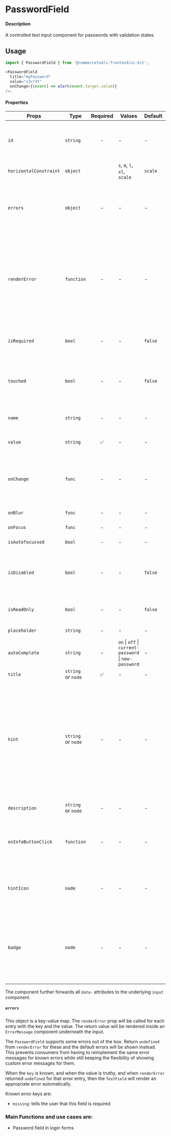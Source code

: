 # PasswordField

#### Description

A controlled text input component for passwords with validation
states.

## Usage

```js
import { PasswordField } from '@commercetools-frontend/ui-kit';

<PasswordField
  title="myPassword"
  value="s3cr3t"
  onChange={(event) => alert(event.target.value)}
/>;
```

#### Properties

| Props                  | Type               | Required | Values                                                | Default | Description                                                                                                                                                                                                                                                           |
| ---------------------- | ------------------ | :------: | ----------------------------------------------------- | ------- | --------------------------------------------------------------------------------------------------------------------------------------------------------------------------------------------------------------------------------------------------------------------- |
| `id`                   | `string`           |    -     | -                                                     | -       | Used as HTML `id` property. An `id` is auto-generated when it is not specified.                                                                                                                                                                                       |
| `horizontalConstraint` | `object`           |          | `s`, `m`, `l`, `xl`, `scale`                          | `scale` | Horizontal size limit of the input fields.                                                                                                                                                                                                                            |
| `errors`               | `object`           |    -     | -                                                     | -       | A map of errors. Error messages for known errors are rendered automatically. Unknown errors will be forwarded to `renderError`.                                                                                                                                       |
| `renderError`          | `function`         |    -     | -                                                     | -       | Called with custom errors, as `renderError(key, error)`. This function can return a message which will be wrapped in an `ErrorMessage`. It can also return `null` to show no error.                                                                                   |
| `isRequired`           | `bool`             |    -     | -                                                     | `false` | Indicates if the value is required. Shows an the "required asterisk" if so.                                                                                                                                                                                           |
| `touched`              | `bool`             |    -     | -                                                     | `false` | Indicates whether the field was touched. Errors will only be shown when the field was touched.                                                                                                                                                                        |
| `name`                 | `string`           |    -     | -                                                     | -       | Used as HTML `name` of the input component. property                                                                                                                                                                                                                  |
| `value`                | `string`           |    ✅    | -                                                     | -       | Value of the input component.                                                                                                                                                                                                                                         |
| `onChange`             | `func`             |    -     | -                                                     | -       | Called with an event containing the new value. Required when input is not read only. Parent should pass it back as `value`.                                                                                                                                           |
| `onBlur`               | `func`             |    -     | -                                                     | -       | Called when input is blurred                                                                                                                                                                                                                                          |
| `onFocus`              | `func`             |    -     | -                                                     | -       | Called when input is focused                                                                                                                                                                                                                                          |
| `isAutofocussed`       | `bool`             |    -     | -                                                     | -       | Focus the input on initial render                                                                                                                                                                                                                                     |
| `isDisabled`           | `bool`             |    -     | -                                                     | `false` | Indicates that the input cannot be modified (e.g not authorised, or changes currently saving).                                                                                                                                                                        |
| `isReadOnly`           | `bool`             |    -     | -                                                     | `false` | Indicates that the field is displaying read-only content                                                                                                                                                                                                              |
| `placeholder`          | `string`           |    -     | -                                                     | -       | Placeholder text for the input                                                                                                                                                                                                                                        |
| `autoComplete`         | `string`           |    -     | `on` \| `off` \| `current-password` \| `new-password` | -       | Password autocomplete mode                                                                                                                                                                                                                                            |  |
| `title`                | `string` or `node` |    ✅    | -                                                     | -       | Title of the label                                                                                                                                                                                                                                                    |
| `hint`                 | `string` or `node` |    -     | -                                                     | -       | Hint for the label. Provides a supplementary but important information regarding the behaviour of the input (e.g warn about uniqueness of a field, when it can only be set once), whereas `description` can describe it in more depth. Can also receive a `hintIcon`. |
| `description`          | `string` or `node` |    -     | -                                                     | -       | Provides a description for the title.                                                                                                                                                                                                                                 |
| `onInfoButtonClick`    | `function`         |    -     | -                                                     | -       | Function called when info button is pressed. Info button will only be visible when this prop is passed.                                                                                                                                                               |
| `hintIcon`             | `node`             |    -     | -                                                     | -       | Icon to be displayed beside the hint text. Will only get rendered when `hint` is passed as well.                                                                                                                                                                      |
| `badge`                | `node`             |    -     | -                                                     | -       | Badge to be displayed beside the label. Might be used to display additional information about the content of the field (E.g verified email)                                                                                                                           |

The component further forwards all `data-` attributes to the underlying `input` component.

##### `errors`

This object is a key-value map. The `renderError` prop will be called for each entry with the key and the value. The return value will be rendered inside an `ErrorMessage` component underneath the input.

The `PasswordField` supports some errors out of the box. Return `undefined` from `renderError` for these and the default errors will be shown instead. This prevents consumers from having to reimplement the same error messages for known errors while still keeping the flexibility of showing custom error messages for them.

When the `key` is known, and when the value is truthy, and when `renderError` returned `undefined` for that error entry, then the `TextField` will render an appropriate error automatically.

Known error keys are:

- `missing`: tells the user that this field is required

### Main Functions and use cases are:

- Password field in login forms
